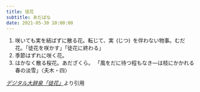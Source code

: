 ```yaml
---
title: 徒花
subtitle: あだばな
date: 2021-05-30 10:00:00
---
```


1. 咲いても実を結ばずに散る花。転じて、実  (じつ)  を伴わない物事。むだ花。「徒花を咲かす」「徒花に終わる」
2. 季節はずれに咲く花。
3. はかなく散る桜花。あだざくら。
    「風をだに待つ程もなき―は枝にかかれる春の淡雪」〈夫木・四〉

<cite>[デジタル大辞泉「徒花」](https://dictionary.goo.ne.jp/word/%E5%BE%92%E8%8A%B1/)</cite>より引用
